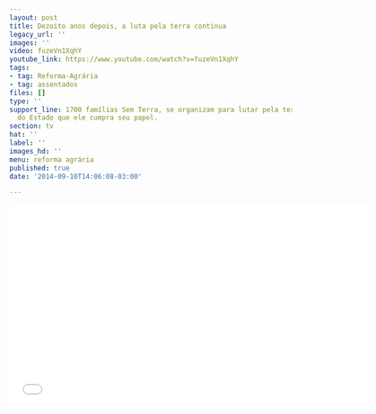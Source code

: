 ```yaml
---
layout: post
title: Dezoito anos depois, a luta pela terra continua
legacy_url: ''
images: ''
video: fuzeVn1XqhY
youtube_link: https://www.youtube.com/watch?v=fuzeVn1XqhY
tags:
- tag: Reforma-Agrária
- tag: assentados
files: []
type: ''
support_line: 1700 famílias Sem Terra, se organizam para lutar pela terra e cobrar
  do Estado que ele cumpra seu papel.
section: tv
hat: ''
label: ''
images_hd: ''
menu: reforma agrária
published: true
date: '2014-09-10T14:06:08-03:00'

---
```

<p style="text-align:center"><iframe allowfullscreen="" frameborder="0" height="360" name="coverVideo" src="//www.youtube.com/embed/fuzeVn1XqhY" width="640"></iframe></p>
